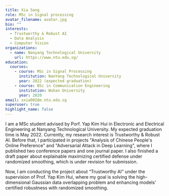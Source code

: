 ```yaml
---
title: Xia Song
role: MSc in Signal processing
avatar_filename: avatar.jpg
bio: ""
interests:
  - Trustworthy & Robust AI
  - Data Analysis
  - Computer Vision
organizations:
  - name: Nanyang Technological University
    url: https://www.ntu.edu.sg/
education:
  courses:
    - course: MSc in Signal Processing
      institution: NanYang Technological University
      year: 2022 (expected graduation)
    - course: BSc in Communication Engineering
      institution: Wuhan University
      year: 2020
email: sxia002@e.ntu.edu.sg
superuser: true
highlight_name: false
---
```


I am a MSc student advised by Porf. Yap Kim Hui in Electronic and Electrical Engineering at Nanyang Technological University. My expected graduation time is May 2022. Currently, my research interest is Trustworthy & Robust AI. Before that, I participated in projects "Analysis of Chinese People's Online Preference" and "Adversarial Attack in Deep Learning", where I published two conference papers and one journal paper. I also finished a draft paper about explainable maximizing certified defense under randomized smoothing, which is under revision for submission.

Now, I am conducting the project about “Trustworthy AI” under the supervision of Prof. Yap Kim Hui, where my goal is solving the high-dimensional Gaussian data overlapping problem and enhancing models' certified robustness with randomized smoothing. 



